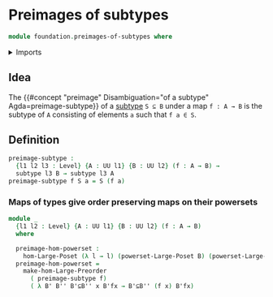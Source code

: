# Preimages of subtypes

```agda
module foundation.preimages-of-subtypes where
```

<details><summary>Imports</summary>

```agda
open import foundation.powersets
open import foundation.universe-levels

open import foundation-core.subtypes

open import order-theory.order-preserving-maps-large-posets
open import order-theory.order-preserving-maps-large-preorders
```

</details>

## Idea

The {{#concept "preimage" Disambiguation="of a subtype" Agda=preimage-subtype}}
of a [subtype](foundation-core.subtypes.md) `S ⊆ B` under a map `f : A → B` is
the subtype of `A` consisting of elements `a` such that `f a ∈ S`.

## Definition

```agda
preimage-subtype :
  {l1 l2 l3 : Level} {A : UU l1} {B : UU l2} (f : A → B) →
  subtype l3 B → subtype l3 A
preimage-subtype f S a = S (f a)
```

### Maps of types give order preserving maps on their powersets

```agda
module _
  {l1 l2 : Level} {A : UU l1} {B : UU l2} (f : A → B)
  where

  preimage-hom-powerset :
    hom-Large-Poset (λ l → l) (powerset-Large-Poset B) (powerset-Large-Poset A)
  preimage-hom-powerset =
    make-hom-Large-Preorder
      ( preimage-subtype f)
      ( λ B' B'' B'⊆B'' x B'fx → B'⊆B'' (f x) B'fx)
```
